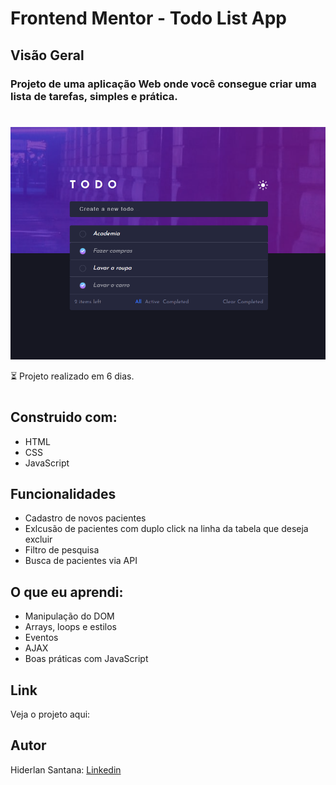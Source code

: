 # Frontend Mentor - Todo List App


## Visão Geral

### Projeto de uma aplicação Web onde você consegue criar uma lista de tarefas, simples e prática.
#

![](./images/todo-list-app.png)

⏳ Projeto realizado em 6 dias.
#
## Construido com:
- HTML
- CSS
- JavaScript

## Funcionalidades
- Cadastro de novos pacientes
- Exlcusão de pacientes com duplo click na linha da tabela que deseja excluir
- Filtro de pesquisa
- Busca de pacientes via API

## O que eu aprendi:
- Manipulação do DOM
- Arrays, loops e estilos
- Eventos
- AJAX
- Boas práticas com JavaScript

## Link

Veja o projeto aqui: 

## Autor

Hiderlan Santana: [Linkedin](https://www.linkedin.com/in/hiderlan-santana/)